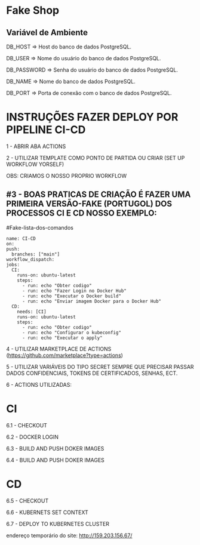 # Fake Shop

## Variável de Ambiente

DB_HOST	=> Host do banco de dados PostgreSQL.

DB_USER => Nome do usuário do banco de dados PostgreSQL.

DB_PASSWORD	=> Senha do usuário do banco de dados PostgreSQL.

DB_NAME	=>	Nome do banco de dados PostgreSQL.

DB_PORT	=>	Porta de conexão com o banco de dados PostgreSQL.

# INSTRUÇÕES FAZER DEPLOY POR PIPELINE CI-CD
1 - ABRIR ABA ACTIONS

2 - UTILIZAR TEMPLATE COMO PONTO DE PARTIDA OU CRIAR (SET UP WORKFLOW YORSELF)

OBS: CRIAMOS O NOSSO PROPRIO WORKFLOW

#3 - BOAS PRATICAS DE CRIAÇÃO É FAZER UMA PRIMEIRA VERSÃO-FAKE (PORTUGOL) DOS PROCESSOS CI E CD
NOSSO EXEMPLO:
--------------------------------------------------------------
#Fake-lista-dos-comandos
    
    name: CI-CD
    on:
    push:
      branches: ["main"]
    workflow_dispatch:
    jobs:
      CI:
        runs-on: ubuntu-latest
        steps:
          - run: echo "Obter codigo"
          - run: echo "Fazer Login no Docker Hub"
          - run: echo "Executar o Docker build"
          - run: echo "Enviar imagem Docker para o Docker Hub"
      CD:
        needs: [CI]
        runs-on: ubuntu-latest
        steps:
          - run: echo "Obter codigo"
          - run: echo "Configurar o kubeconfig"
          - run: echo "Executar o apply"

4 - UTILIZAR MARKETPLACE DE ACTIONS (https://github.com/marketplace?type=actions)

5 - UTILIZAR VARIÁVEIS DO TIPO SECRET SEMPRE QUE PRECISAR PASSAR DADOS CONFIDENCIAIS, TOKENS DE CERTIFICADOS, SENHAS, ECT.

6 - ACTIONS UTILIZADAS:

# CI

6.1 - CHECKOUT

6.2 - DOCKER LOGIN

6.3 - BUILD AND PUSH DOKER IMAGES

6.4 - BUILD AND PUSH DOKER IMAGES

# CD

6.5 - CHECKOUT

6.6 - KUBERNETS SET CONTEXT

6.7 - DEPLOY TO KUBERNETES CLUSTER

endereço temporário do site: http://159.203.156.67/
